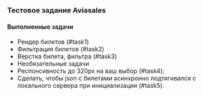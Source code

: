### Тестовое задание Aviasales

#### Выполненные задачи
* Рендер билетов (#task1)
* Фильтрация билетов (#task2)
* Верстка билета, фильтра (#task3)
* Необязательные задачи
* Респонсивность до 320px на ваш выбор (#task4);
* Сделать, чтобы json с билетами асинхронно подтягивался с локального сервера при инициализации (#task5).